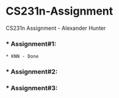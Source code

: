 # CS231n-Assignment
CS231n Assignment - Alexander Hunter

###  * Assignment#1:
    * KNN - Done

###  * Assignment#2:
  
###  * Assignment#3:
  
